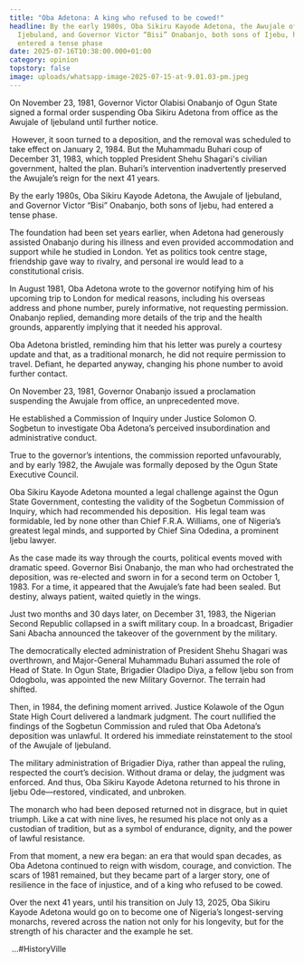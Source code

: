 ```yaml
---
title: "Oba Adetona: A king who refused to be cowed!"
headline: By the early 1980s, Oba Sikiru Kayode Adetona, the Awujale of
  Ijebuland, and Governor Victor “Bisi” Onabanjo, both sons of Ijebu, had
  entered a tense phase
date: 2025-07-16T10:38:00.000+01:00
category: opinion
topstory: false
image: uploads/whatsapp-image-2025-07-15-at-9.01.03-pm.jpeg
---
```

On November 23, 1981, Governor Victor Olabisi Onabanjo of Ogun State signed a formal order suspending Oba Sikiru Adetona from office as the Awujale of Ijebuland until further notice.


 However, it soon turned to a deposition, and the removal was scheduled to take effect on January 2, 1984.
But the Muhammadu Buhari coup of December 31, 1983, which toppled President Shehu Shagari's civilian government, halted the plan. Buhari’s intervention inadvertently preserved the Awujale’s reign for the next 41 years.


By the early 1980s, Oba Sikiru Kayode Adetona, the Awujale of Ijebuland, and Governor Victor “Bisi” Onabanjo, both sons of Ijebu, had entered a tense phase. 


The foundation had been set years earlier, when Adetona had generously assisted Onabanjo during his illness and even provided accommodation and support while he studied in London. Yet as politics took centre stage, friendship gave way to rivalry, and personal ire would lead to a constitutional crisis.


In August 1981, Oba Adetona wrote to the governor notifying him of his upcoming trip to London for medical reasons, including his overseas address and phone number, purely informative, not requesting permission. 
Onabanjo replied, demanding more details of the trip and the health grounds, apparently implying that it needed his approval. 


Oba Adetona bristled, reminding him that his letter was purely a courtesy update and that, as a traditional monarch, he did not require permission to travel. Defiant, he departed anyway, changing his phone number to avoid further contact.


On November 23, 1981, Governor Onabanjo issued a proclamation suspending the Awujale from office, an unprecedented move. 


He established a Commission of Inquiry under Justice Solomon O. Sogbetun to investigate Oba Adetona’s perceived insubordination and administrative conduct. 


True to the governor’s intentions, the commission reported unfavourably, and by early 1982, the Awujale was formally deposed by the Ogun State Executive Council.


Oba Sikiru Kayode Adetona mounted a legal challenge against the Ogun State Government, contesting the validity of the Sogbetun Commission of Inquiry, which had recommended his deposition.
 His legal team was formidable, led by none other than Chief F.R.A. Williams, one of Nigeria’s greatest legal minds, and supported by Chief Sina Odedina, a prominent Ijebu lawyer.


As the case made its way through the courts, political events moved with dramatic speed. Governor Bisi Onabanjo, the man who had orchestrated the deposition, was re-elected and sworn in for a second term on October 1, 1983. For a time, it appeared that the Awujale’s fate had been sealed.
But destiny, always patient, waited quietly in the wings.


Just two months and 30 days later, on December 31, 1983, the Nigerian Second Republic collapsed in a swift military coup. In a broadcast, Brigadier Sani Abacha announced the takeover of the government by the military. 


The democratically elected administration of President Shehu Shagari was overthrown, and Major-General Muhammadu Buhari assumed the role of Head of State.
In Ogun State, Brigadier Oladipo Diya, a fellow Ijebu son from Odogbolu, was appointed the new Military Governor. The terrain had shifted.


Then, in 1984, the defining moment arrived.
Justice Kolawole of the Ogun State High Court delivered a landmark judgment. The court nullified the findings of the Sogbetun Commission and ruled that Oba Adetona’s deposition was unlawful. It ordered his immediate reinstatement to the stool of the Awujale of Ijebuland.


The military administration of Brigadier Diya, rather than appeal the ruling, respected the court’s decision. Without drama or delay, the judgment was enforced. And thus, Oba Sikiru Kayode Adetona returned to his throne in Ijebu Ode—restored, vindicated, and unbroken.


The monarch who had been deposed returned not in disgrace, but in quiet triumph. Like a cat with nine lives, he resumed his place not only as a custodian of tradition, but as a symbol of endurance, dignity, and the power of lawful resistance.


From that moment, a new era began: an era that would span decades, as Oba Adetona continued to reign with wisdom, courage, and conviction. The scars of 1981 remained, but they became part of a larger story, one of resilience in the face of injustice, and of a king who refused to be cowed.


Over the next 41 years, until his transition on July 13, 2025, Oba Sikiru Kayode Adetona would go on to become one of Nigeria’s longest-serving monarchs, revered across the nation not only for his longevity, but for the strength of his character and the example he set.


 ...#HistoryVille
